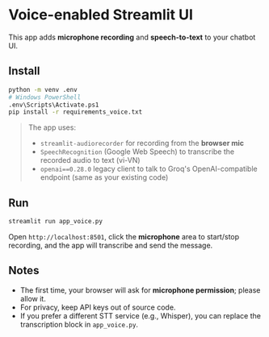 # Voice-enabled Streamlit UI

This app adds **microphone recording** and **speech-to-text** to your chatbot UI.

## Install
```bash
python -m venv .env
# Windows PowerShell
.env\Scripts\Activate.ps1
pip install -r requirements_voice.txt
```

> The app uses:
> - `streamlit-audiorecorder` for recording from the **browser mic**
> - `SpeechRecognition` (Google Web Speech) to transcribe the recorded audio to text (vi-VN)
> - `openai==0.28.0` legacy client to talk to Groq's OpenAI-compatible endpoint (same as your existing code)

## Run
```bash
streamlit run app_voice.py
```
Open `http://localhost:8501`, click the **microphone** area to start/stop recording, and the app will transcribe and send the message.

## Notes
- The first time, your browser will ask for **microphone permission**; please allow it.
- For privacy, keep API keys out of source code.
- If you prefer a different STT service (e.g., Whisper), you can replace the transcription block in `app_voice.py`.
